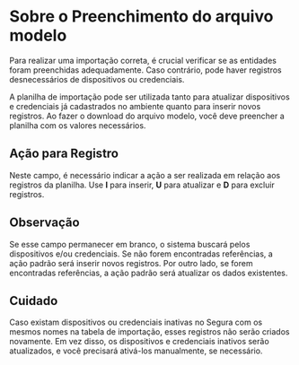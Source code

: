 # Sobre o Preenchimento do arquivo modelo

Para realizar uma importação correta, é crucial verificar se as entidades foram preenchidas adequadamente. Caso contrário, pode haver registros desnecessários de dispositivos ou credenciais.

A planilha de importação pode ser utilizada tanto para atualizar dispositivos e credenciais já cadastrados no ambiente quanto para inserir novos registros. Ao fazer o download do arquivo modelo, você deve preencher a planilha com os valores necessários.

## Ação para Registro

Neste campo, é necessário indicar a ação a ser realizada em relação aos registros da planilha. Use **I** para inserir, **U** para atualizar e **D** para excluir registros.

## Observação

Se esse campo permanecer em branco, o sistema buscará pelos dispositivos e/ou credenciais. Se não forem encontradas referências, a ação padrão será inserir novos registros. Por outro lado, se forem encontradas referências, a ação padrão será atualizar os dados existentes.

## Cuidado

Caso existam dispositivos ou credenciais inativas no Segura com os mesmos nomes na tabela de importação, esses registros não serão criados novamente. Em vez disso, os dispositivos e credenciais inativos serão atualizados, e você precisará ativá-los manualmente, se necessário.